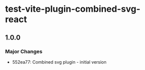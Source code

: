 # test-vite-plugin-combined-svg-react

## 1.0.0

### Major Changes

- 552ea77: Combined svg plugin - initial version
